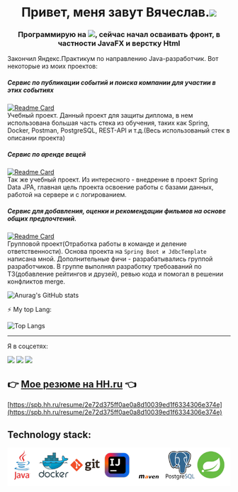 <h1 align="center">Привет, меня завут Вячеслав.<img src="https://github.com/blackcater/blackcater/raw/main/images/Hi.gif" height="32"/></h1>
<h3 align="center">Программирую на <img src="https://img.shields.io/badge/java-%23ED8B00.svg?style=for-the-bage&logo=java&logoColor=white" height="24"/>, сейчас начал осваивать фронт, в частности JavaFX и верстку Html</h3>  

Закончил Яндекс.Практикум по направлению Java-разработчик. Вот некоторые из моих проектов:

##### Сервис по публикации событий и поиска компании для участии в этих событиях
[![Readme Card](https://github-readme-stats.vercel.app/api/pin/?username=V-Levchenkov&repo=ExploreWithMe)](https://github.com/V-Levchenkov/ExploreWithMe)  
Учебный проект. Данный проект для защиты диплома, в нем использована большая часть стека из обучения, таких как Spring, Docker, Postman, PostgreSQL, REST-API и т.д.(Весь использованый стек в описании проекта)

##### Сервис по аренде вещей
[![Readme Card](https://github-readme-stats.vercel.app/api/pin/?username=V-Levchenkov&repo=java-shareit)](https://github.com/V-Levchenkov/Shareit)   
Так же учебный проект. Из интересного - внедрение в проект Spring Data JPA, главная цель проекта освоение работы с базами данных, работой на сервере и с логированием.

##### Сервис для добавления, оценки и рекомендации фильмов на основе общих предпочтений.   
[![Readme Card](https://github-readme-stats.vercel.app/api/pin/?username=V-Levchenkov&repo=Filmorate)](https://github.com/V-Levchenkov/Filmorate?)   
Групповой проект(Отработка работы в команде и деление ответственности). Основа проекта на `Spring Boot и JdbcTemplate` написана мной. Дополнительные фичи - разрабатывались группой разработчиков.
В группе выполнял разработку требоаваний по ТЗ(добавление рейтингов и друзей), ревью кода и помогал в решении конфликтов merge.   


![Anurag's GitHub stats](https://github-readme-stats.vercel.app/api?username=V-Levchenkov&show_icons=true)

⚡ My top Lang:

![Top Langs](https://github-readme-stats.vercel.app/api/top-langs/?username=V-Levchenkov&layout=compact)

---
Я в соцсетях:

<a href="https://t.me/v_levchenkov"><img src="https://img.shields.io/badge/Telegram-2CA5E0?style=for-the-badge&logo=telegram&logoColor=white"></a>
<a href="https://vk.com/v.Levchenkovv"><img src="https://vk.com/images/icons/favicons/fav_logo.ico?6" width="30"></a>
<a href="https://www.linkedin.com/in/v-levchenkov"><img src="https://static-exp1.licdn.com/sc/h/akt4ae504epesldzj74dzred8" width="30"></a>

## 👉 [Мое резюме на HH.ru](https://spb.hh.ru/resume/2e72d375ff0ae0a8d10039ed1f6334306e374e) 👈
[https://spb.hh.ru/resume/2e72d375ff0ae0a8d10039ed1f6334306e374e](https://spb.hh.ru/resume/2e72d375ff0ae0a8d10039ed1f6334306e374e)


<!--
**V-Levchenkov/readme** is a ✨ _special_ ✨ repository because its `README.md` (this file) appears on your GitHub profile.

Here are some ideas to get you started:

- 🔭 I’m currently working on ...
- 🌱 I’m currently learning ...
- 👯 I’m looking to collaborate on ...
- 🤔 I’m looking for help with ...
- 💬 Ask me about ...
- 📫 How to reach me: ...
- 😄 Pronouns: ...
- ⚡ Fun fact: ...
-->

Technology stack:
-
![](https://github.com/V-Levchenkov/V-Levchenkov/blob/main/logo.png)
